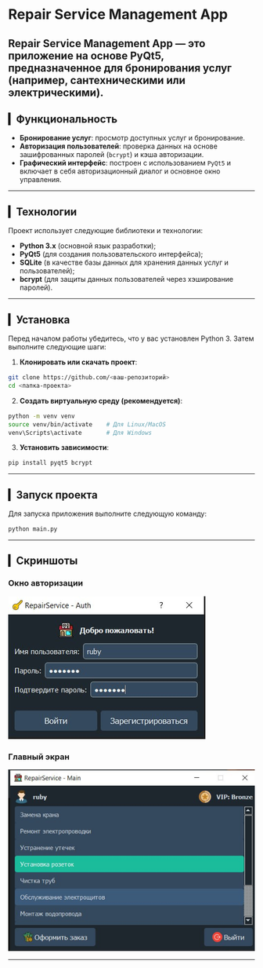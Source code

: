 # Repair Service Management App

Repair Service Management App — это приложение на основе PyQt5, предназначенное для бронирования услуг (например, сантехническими или электрическими).
---

## ▎Функциональность

- **Бронирование услуг**: просмотр доступных услуг и бронирование.
- **Авторизация пользователей**: проверка данных на основе зашифрованных паролей (`bcrypt`) и кэша авторизации.
- **Графический интерфейс**: построен с использованием `PyQt5` и включает в себя авторизационный диалог и основное окно управления.

---

## ▎Технологии

Проект использует следующие библиотеки и технологии:
- **Python 3.x** (основной язык разработки);
- **PyQt5** (для создания пользовательского интерфейса);
- **SQLite** (в качестве базы данных для хранения данных услуг и пользователей);
- **bcrypt** (для защиты данных пользователей через хэширование паролей).

---

## ▎Установка

Перед началом работы убедитесь, что у вас установлен Python 3. Затем выполните следующие шаги:

1. **Клонировать или скачать проект**:
    
```bash
git clone https://github.com/<ваш-репозиторий>
cd <папка-проекта>
```    

2. **Создать виртуальную среду (рекомендуется)**:
    
```bash
python -m venv venv
source venv/bin/activate    # Для Linux/MacOS
venv\Scripts\activate       # Для Windows
```

3. **Установить зависимости**:
```bash
pip install pyqt5 bcrypt
```

---

## ▎Запуск проекта

Для запуска приложения выполните следующую команду:
```bash
python main.py
```
---

## ▎Скриншоты

### Окно авторизации
![Auth Dialog Screenshot](screenshots/1.jpg)

### Главный экран
![Main Window Screenshot](screenshots/3.jpg)

---
